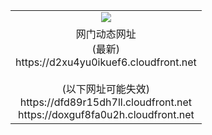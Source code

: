 ﻿<table>
  <tr></tr>
  <tr><td colspan=2 align=center><img src="https://d2xu4yu0ikuef6.cloudfront.net/Up/oGate.jpg" /></td></tr>
  <tr><td colspan=2 align=center>网门动态网址<br/>(最新)
<br>https://d2xu4yu0ikuef6.cloudfront.net
<br/><br/>(以下网址可能失效)
<br>https://dfd89r15dh7ll.cloudfront.net
<br>https://doxguf8fa0u2h.cloudfront.net
    </td>
  </tr>
</table>
